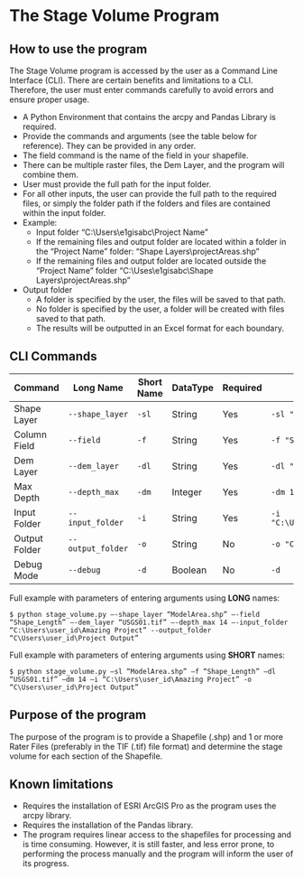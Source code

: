# The Stage Volume Program

## How to use the program
The Stage Volume program is accessed by the user as a Command Line Interface (CLI). There are certain benefits and limitations to a CLI. Therefore, the user must enter commands carefully to avoid errors and ensure proper usage.

* A Python Environment that contains the arcpy and Pandas Library is required.
* Provide the commands and arguments (see the table below for reference). They can be provided in any order.
* The field command is the name of the field in your shapefile.
* There can be multiple raster files, the Dem Layer, and the program will combine them.
* User must provide the full path for the input folder.
* For all other inputs, the user can provide the full path to the required files, or simply the folder path if the folders and files are contained within the input folder.
* Example:
    * Input folder “C:\Users\e1gisabc\Project Name”
    * If the remaining files and output folder are located within a folder in the “Project Name” folder: “Shape Layers\projectAreas.shp”
    * If the remaining files and output folder are located outside the “Project Name” folder “C:\Uses\e1gisabc\Shape Layers\projectAreas.shp”
* Output folder
    * A folder is specified by the user, the files will be saved to that path.
    * No folder is specified by the user, a folder will be created with files saved to that path.
    * The results will be outputted in an Excel format for each boundary.

## CLI Commands
| Command       | Long Name         | Short Name | DataType | Required | Example                      |
| ------        | ---------         | ---------  | -------- | -------- | -------                      |
| Shape Layer   | `--shape_layer`   | `-sl`      | String   | Yes      | `-sl "ModelArea.shp" `       |
| Column Field  | `--field`         | `-f`       | String   | Yes      | `-f "Shape_Length" `         |
| Dem Layer     | `--dem_layer`     | `-dl`      | String   | Yes      | `-dl "USGS01.tif" `          |
| Max Depth     | `--depth_max`     | `-dm`      | Integer  | Yes      | `-dm 14 `                    |
| Input Folder  | `--input_folder`  | `-i`       | String   | Yes      | `-i "C:\Users\ProjectName" ` |
| Output Folder | `--output_folder` | `-o`       | String   | No       | `-o "C:\Users\Results" `     |
| Debug Mode    | `--debug`         | `-d`       | Boolean  | No       | `-d `                        |

Full example with parameters of entering arguments using **LONG** names:

`$ python stage_volume.py –-shape_layer “ModelArea.shp” –-field “Shape_Length” –-dem_layer “USGS01.tif” –-depth_max 14 –-input_folder “C:\Users\user_id\Amazing Project” --output_folder “C\Users\user_id\Project Output” `

Full example with parameters of entering arguments using **SHORT** names:

`$ python stage_volume.py –sl “ModelArea.shp” –f “Shape_Length” –dl “USGS01.tif” –dm 14 –i “C:\Users\user_id\Amazing Project” -o “C\Users\user_id\Project Output” `

## Purpose of the program
The purpose of the program is to provide a Shapefile (.shp) and 1 or more Rater Files (preferably in the TIF (.tif) file format) and determine the stage volume for each section of the Shapefile.

## Known limitations
* Requires the installation of ESRI ArcGIS Pro as the program uses the arcpy library.
* Requires the installation of the Pandas library.
* The program requires linear access to the shapefiles for processing and is time consuming. However, it is still faster, and less error prone, to performing the process manually and the program will inform the user of its progress. 


